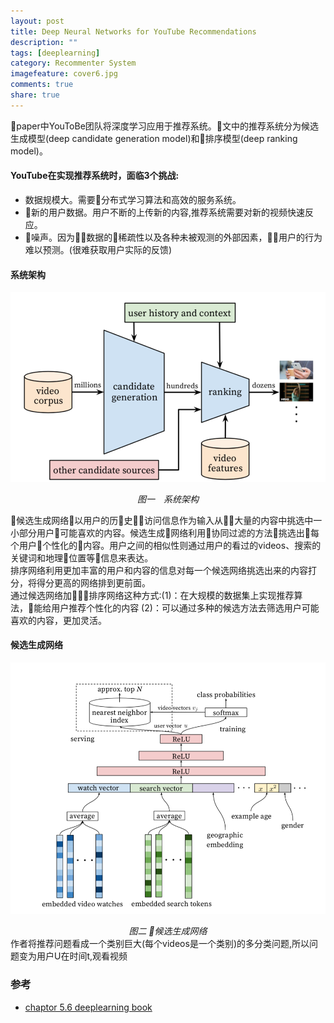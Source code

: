 ```yaml
---
layout: post
title: Deep Neural Networks for YouTube Recommendations
description: ""
tags: [deeplearning]
category: Recommenter System
imagefeature: cover6.jpg
comments: true
share: true
---
```


<script type="text/javascript" src="http://cdn.mathjax.org/mathjax/latest/MathJax.js?config=default"></script>
paper中YouToBe团队将深度学习应用于推荐系统。文中的推荐系统分为候选生成模型(deep candidate generation model)和排序模型(deep ranking model)。

#### YouTube在实现推荐系统时，面临3个挑战:
* 数据规模大。需要分布式学习算法和高效的服务系统。
* 新的用户数据。用户不断的上传新的内容,推荐系统需要对新的视频快速反应。
* 噪声。因为数据的稀疏性以及各种未被观测的外部因素，用户的行为难以预测。(很难获取用户实际的反馈)

#### 系统架构
![系统架构](/images/rs/youtube_rs_1.png)
*<center>图一　系统架构</center>*

候选生成网络以用户的历史访问信息作为输入从大量的内容中挑选中一小部分用户可能喜欢的内容。候选生成网络利用协同过滤的方法挑选出每个用户个性化的内容。用户之间的相似性则通过用户的看过的videos、搜索的关键词和地理位置等信息来表达。  
排序网络利用更加丰富的用户和内容的信息对每一个候选网络挑选出来的内容打分，将得分更高的网络排到更前面。  
通过候选网络加排序网络这种方式:(1)：在大规模的数据集上实现推荐算法，能给用户推荐个性化的内容 (2)：可以通过多种的候选方法去筛选用户可能喜欢的内容，更加灵活。

#### 候选生成网络
![系统架构](/images/rs/youtube_rs_2.png)
*<center>图二 候选生成网络</center>*
作者将推荐问题看成一个类别巨大(每个videos是一个类别)的多分类问题,所以问题变为用户U在时间t,观看视频


### 参考
* [chaptor 5.6 deeplearning book](http://www.deeplearningbook.org/contents/ml.html)